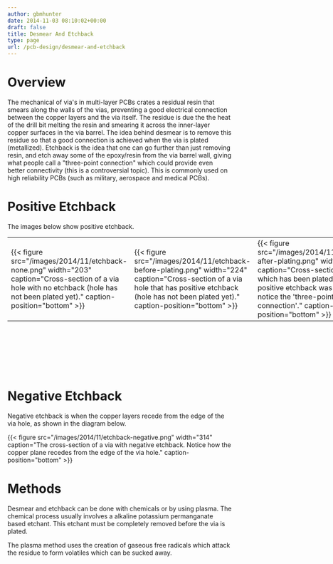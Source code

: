 ```yaml
---
author: gbmhunter
date: 2014-11-03 08:10:02+00:00
draft: false
title: Desmear And Etchback
type: page
url: /pcb-design/desmear-and-etchback
---
```


# Overview

The mechanical of via's in multi-layer PCBs crates a residual resin that smears along the walls of the vias, preventing a good electrical connection between the copper layers and the via itself. The residue is due the the heat of the drill bit melting the resin and smearing it across the inner-layer copper surfaces in the via barrel. The idea behind desmear is to remove this residue so that a good connection is achieved when the via is plated (metallized). Etchback is the idea that one can go further than just removing resin, and etch away some of the epoxy/resin from the via barrel wall, giving what people call a "three-point connection" which could provide even better connectivity (this is a controversial topic). This is commonly used on high reliability PCBs (such as military, aerospace and medical PCBs).

# Positive Etchback

The images below show positive etchback.

<table style="width: 800px; height: 300px;" ><tbody ><tr >
<td >{{< figure src="/images/2014/11/etchback-none.png" width="203" caption="Cross-section of a via hole with no etchback (hole has not been plated yet)." caption-position="bottom" >}}
</td>
<td >{{< figure src="/images/2014/11/etchback-before-plating.png" width="224" caption="Cross-section of a via hole that has positive etchback (hole has not been plated yet)." caption-position="bottom" >}}
</td>
<td >{{< figure src="/images/2014/11/etchback-after-plating.png" width="204" caption="Cross-section of a via which has been plated after positive etchback was done, notice the 'three-point connection'." caption-position="bottom" >}}
</td></tr></tbody></table>

# Negative Etchback

Negative etchback is when the copper layers recede from the edge of the via hole, as shown in the diagram below.

{{< figure src="/images/2014/11/etchback-negative.png" width="314" caption="The cross-section of a via with negative etchback. Notice how the copper plane recedes from the edge of the via hole." caption-position="bottom" >}}

# Methods

Desmear and etchback can be done with chemicals or by using plasma. The chemical process usually involves a alkaline potassium permanganate based etchant. This etchant must be completely removed before the via is plated.

The plasma method uses the creation of gaseous free radicals which attack the residue to form volatiles which can be sucked away.
